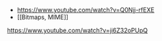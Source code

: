 - https://www.youtube.com/watch?v=Q0Njj-rfEXE
- [[Bitmaps, MIME]]




https://www.youtube.com/watch?v=ji6Z32oPUpQ